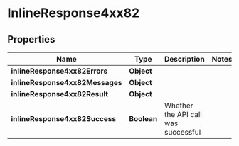 # InlineResponse4xx82

## Properties
Name | Type | Description | Notes
------------ | ------------- | ------------- | -------------
**inlineResponse4xx82Errors** | **Object** |  | 
**inlineResponse4xx82Messages** | **Object** |  | 
**inlineResponse4xx82Result** | **Object** |  | 
**inlineResponse4xx82Success** | **Boolean** | Whether the API call was successful | 
